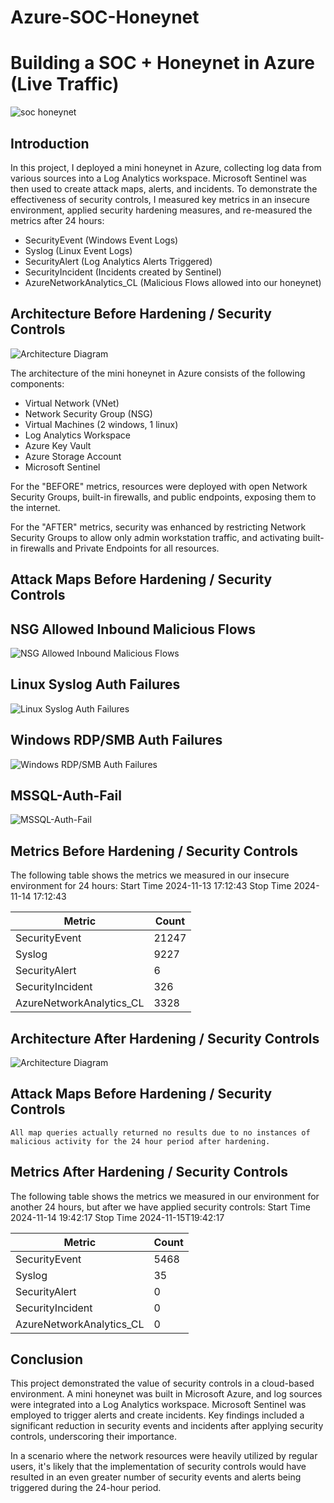 # Azure-SOC-Honeynet

# Building a SOC + Honeynet in Azure (Live Traffic)
![soc honeynet](https://github.com/user-attachments/assets/d0fa4c0c-94ea-4293-9798-d4792a610dcc)


## Introduction

In this project, I deployed a mini honeynet in Azure, collecting log data from various sources into a Log Analytics workspace. Microsoft Sentinel was then used to create attack maps, alerts, and incidents. To demonstrate the effectiveness of security controls, I measured key metrics in an insecure environment, applied security hardening measures, and re-measured the metrics after 24 hours:

- SecurityEvent (Windows Event Logs)
- Syslog (Linux Event Logs)
- SecurityAlert (Log Analytics Alerts Triggered)
- SecurityIncident (Incidents created by Sentinel)
- AzureNetworkAnalytics_CL (Malicious Flows allowed into our honeynet)

## Architecture Before Hardening / Security Controls
![Architecture Diagram](https://i.imgur.com/aBDwnKb.jpg)

The architecture of the mini honeynet in Azure consists of the following components:

- Virtual Network (VNet)
- Network Security Group (NSG)
- Virtual Machines (2 windows, 1 linux)
- Log Analytics Workspace
- Azure Key Vault
- Azure Storage Account
- Microsoft Sentinel

For the "BEFORE" metrics, resources were deployed with open Network Security Groups, built-in firewalls, and public endpoints, exposing them to the internet.

For the "AFTER" metrics, security was enhanced by restricting Network Security Groups to allow only admin workstation traffic, and activating built-in firewalls and Private Endpoints for all resources.

## Attack Maps Before Hardening / Security Controls

## NSG Allowed Inbound Malicious Flows
![NSG Allowed Inbound Malicious Flows](https://github.com/user-attachments/assets/6b17fb43-be01-4a7d-95f0-a373d0a65fdd)<br> 

## Linux Syslog Auth Failures
![Linux Syslog Auth Failures](https://github.com/user-attachments/assets/2a2182c2-2fcd-4d72-85af-73d0870c663e)<br>

## Windows RDP/SMB Auth Failures
![Windows RDP/SMB Auth Failures](https://github.com/user-attachments/assets/6070c977-ef8b-4e5b-b4a9-d8c078fae916)<br>

## MSSQL-Auth-Fail
![MSSQL-Auth-Fail](https://github.com/user-attachments/assets/b0c2034b-58d2-49a9-a737-a55389b5233b)<br>

## Metrics Before Hardening / Security Controls

The following table shows the metrics we measured in our insecure environment for 24 hours:
Start Time 2024-11-13 17:12:43
Stop Time  2024-11-14 17:12:43

| Metric                   | Count
| ------------------------ | -----
| SecurityEvent            | 21247
| Syslog                   | 9227
| SecurityAlert            | 6
| SecurityIncident         | 326
| AzureNetworkAnalytics_CL | 3328

## Architecture After Hardening / Security Controls
![Architecture Diagram](https://i.imgur.com/YQNa9Pp.jpg)

## Attack Maps Before Hardening / Security Controls

```All map queries actually returned no results due to no instances of malicious activity for the 24 hour period after hardening.```

## Metrics After Hardening / Security Controls

The following table shows the metrics we measured in our environment for another 24 hours, but after we have applied security controls:
Start Time 2024-11-14 19:42:17
Stop Time	 2024-11-15T19:42:17

| Metric                   | Count
| ------------------------ | -----
| SecurityEvent            | 5468
| Syslog                   | 35
| SecurityAlert            | 0
| SecurityIncident         | 0
| AzureNetworkAnalytics_CL | 0

## Conclusion

This project demonstrated the value of security controls in a cloud-based environment. A mini honeynet was built in Microsoft Azure, and log sources were integrated into a Log Analytics workspace. Microsoft Sentinel was employed to trigger alerts and create incidents. Key findings included a significant reduction in security events and incidents after applying security controls, underscoring their importance.

In a scenario where the network resources were heavily utilized by regular users, it's likely that the implementation of security controls would have resulted in an even greater number of security events and alerts being triggered during the 24-hour period.





